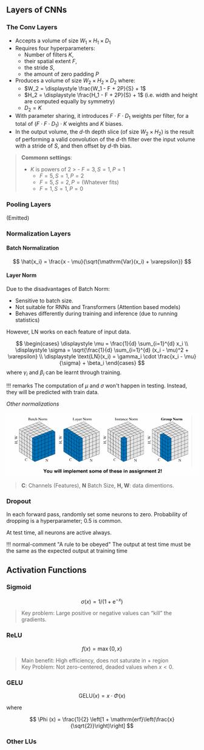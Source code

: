 ## Layers of CNNs

### The Conv Layers

- Accepts a volume of size $W_1 \times H_1 \times D_1$
- Requires four hyperparameters:
    - Number of filters $K$,
    - their spatial extent $F$,
    - the stride $S$,
    - the amount of zero padding $P$
- Produces a volume of size $W_2 \times H_2 \times D_2$ where:
    - $W_2 = \displaystyle \frac{W_1 - F + 2P}{S} + 1$
    - $H_2 = \displaystyle \frac{H_1 - F + 2P}{S} + 1$ (i.e. width and height are computed equally by symmetry)
    - $D_2 = K$
- With parameter sharing, it introduces $F \cdot F \cdot D_1$ weights per filter, for a total of
  $(F \cdot F \cdot D_1) \cdot K$ weights and $K$ biases.
- In the output volume, the $d$-th depth slice (of size $W_2 \times H_2$) is the result of performing a valid convolution of the $d$-th filter over the input volume with a stride of $S$, and then offset by $d$-th bias.

> **Commonn settings**:
> 
> - $K$ is powers of 2
    >   - $F = 3, S = 1, P = 1$
>   - $F = 5, S = 1, P = 2$
>   - $F = 5, S = 2, P = \text{(Whatever fits)}$
>   - $F = 1, S = 1, P = 0$

### Pooling Layers

(Emitted)

### Normalization Layers

#### Batch Normalization

$$
\hat{x_i} = \frac{x - \mu}{\sqrt{\mathrm{Var}(x_i) + \varepsilon}}
$$

#### Layer Norm

Due to the disadvantages of Batch Norm:
- Sensitive to batch size.
- Not suitable for RNNs and Transformers (Attention based models)
- Behaves differently during training and inference (due to running statistics)

However, LN works on each feature of input data.

$$
\begin{cases}
\displaystyle \mu = \frac{1}{d} \sum_{i=1}^{d} x_i \\
\displaystyle \sigma = \sqrt{\frac{1}{d} \sum_{i=1}^{d} (x_i - \mu)^2 + \varepsilon} \\
\displaystyle \text{LN}(x_i) = \gamma_i \cdot \frac{x_i - \mu}{\sigma} + \beta_i
\end{cases}
$$
where $\gamma_i$ and $\beta_i$ can be learnt through training.

!!! remarks
    The computation of $\mu$ and $\sigma$ won't happen in testing. Instead, they will be predicted with train data.

_Other normalizations_

![img.png](img.png)

> **C**: Channels (Features), **N** Batch Size, **H, W**: data dimentions.

### Dropout

In each forward pass, randomly set some neurons to zero. Probability of dropping is a hyperparameter; 0.5 is common. 

At test time, all neurons are active always.

!!! normal-comment "A rule to be obeyed"
    The output at test time must be the same as the expected output at training time

## Activation Functions

### Sigmoid

$$
\sigma(x) = 1 / (1 + \mathrm{e}^{-x})
$$

> Key problem: Large positive or negative values can “kill” the gradients.

### ReLU

$$
f(x) = \max \{0, x\}
$$

> Main benefit: High efficiency, does not saturate in $+$ region  
> Key Problem: Not zero-centered, deaded values when $x < 0$.

### GELU

$$
\mathrm{GELU}(x) = x \cdot \Phi(x)
$$

where 

$$
\Phi (x) = \frac{1}{2} \left[1 + \mathrm{erf}\left(\frac{x}{\sqrt{2}}\right)\right]
$$

### Other LUs

<div>                        <script type="text/javascript">window.PlotlyConfig = {MathJaxConfig: 'local'};</script>
        <script charset="utf-8" src="https://cdn.plot.ly/plotly-2.35.2.min.js"></script>                <div id="b706c30e-cad3-4edc-9603-0824410b2f7f" class="plotly-graph-div" style="height:400px; width:900px;"></div>            <script type="text/javascript">                                    window.PLOTLYENV=window.PLOTLYENV || {};                                    if (document.getElementById("b706c30e-cad3-4edc-9603-0824410b2f7f")) {                    Plotly.newPlot(                        "b706c30e-cad3-4edc-9603-0824410b2f7f",                        [{"name":"ELU","x":[-5.0,-4.979959919839679,-4.959919839679359,-4.939879759519038,-4.919839679358717,-4.8997995991983965,-4.8797595190380765,-4.859719438877756,-4.839679358717435,-4.819639278557114,-4.799599198396794,-4.779559118236473,-4.759519038076152,-4.739478957915832,-4.719438877755511,-4.69939879759519,-4.679358717434869,-4.659318637274549,-4.6392785571142285,-4.619238476953908,-4.599198396793588,-4.579158316633267,-4.559118236472946,-4.539078156312625,-4.519038076152305,-4.498997995991984,-4.478957915831663,-4.458917835671342,-4.438877755511022,-4.4188376753507015,-4.398797595190381,-4.37875751503006,-4.35871743486974,-4.338677354709419,-4.318637274549098,-4.298597194388778,-4.278557114228457,-4.258517034068136,-4.238476953907815,-4.218436873747495,-4.198396793587174,-4.1783567134268536,-4.158316633266534,-4.138276553106213,-4.118236472945892,-4.098196392785571,-4.078156312625251,-4.05811623246493,-4.038076152304609,-4.018036072144288,-3.9979959919839683,-3.9779559118236474,-3.9579158316633265,-3.937875751503006,-3.9178356713426856,-3.8977955911823647,-3.877755511022044,-3.8577154308617234,-3.837675350701403,-3.817635270541082,-3.7975951903807617,-3.777555110220441,-3.7575150300601203,-3.7374749498997994,-3.717434869739479,-3.6973947895791586,-3.6773547094188377,-3.657314629258517,-3.6372745490981964,-3.617234468937876,-3.597194388777555,-3.5771543086172346,-3.557114228456914,-3.5370741482965933,-3.5170340681362724,-3.496993987975952,-3.4769539078156315,-3.4569138276553106,-3.4368737474949898,-3.4168336673346693,-3.396793587174349,-3.376753507014028,-3.3567134268537075,-3.336673346693387,-3.3166332665330662,-3.2965931863727453,-3.276553106212425,-3.2565130260521045,-3.2364729458917836,-3.2164328657314627,-3.1963927855711423,-3.176352705410822,-3.156312625250501,-3.1362725450901805,-3.11623246492986,-3.096192384769539,-3.0761523046092183,-3.056112224448898,-3.0360721442885774,-3.0160320641282565,-2.995991983967936,-2.975951903807615,-2.9559118236472948,-2.935871743486974,-2.9158316633266534,-2.8957915831663326,-2.875751503006012,-2.8557114228456917,-2.835671342685371,-2.8156312625250504,-2.7955911823647295,-2.775551102204409,-2.755511022044088,-2.7354709418837677,-2.715430861723447,-2.6953907815631264,-2.6753507014028055,-2.655310621242485,-2.6352705410821646,-2.6152304609218437,-2.5951903807615233,-2.5751503006012024,-2.555110220440882,-2.535070140280561,-2.5150300601202407,-2.49498997995992,-2.4749498997995993,-2.4549098196392785,-2.434869739478958,-2.4148296593186376,-2.3947895791583167,-2.3747494989979963,-2.3547094188376754,-2.334669338677355,-2.314629258517034,-2.2945891783567136,-2.2745490981963927,-2.2545090180360723,-2.2344689378757514,-2.214428857715431,-2.1943887775551105,-2.1743486973947896,-2.154308617234469,-2.1342685370741483,-2.114228456913828,-2.094188376753507,-2.0741482965931866,-2.0541082164328657,-2.0340681362725452,-2.0140280561122244,-1.993987975951904,-1.9739478957915835,-1.9539078156312626,-1.9338677354709422,-1.9138276553106213,-1.8937875751503008,-1.87374749498998,-1.8537074148296595,-1.8336673346693386,-1.8136272545090182,-1.7935871743486977,-1.7735470941883769,-1.7535070140280564,-1.7334669338677355,-1.713426853707415,-1.6933867735470942,-1.6733466933867738,-1.653306613226453,-1.6332665330661325,-1.6132264529058116,-1.5931863727454911,-1.5731462925851707,-1.5531062124248498,-1.5330661322645294,-1.5130260521042085,-1.492985971943888,-1.4729458917835672,-1.4529058116232467,-1.4328657314629258,-1.4128256513026054,-1.3927855711422845,-1.372745490981964,-1.3527054108216436,-1.3326653306613228,-1.3126252505010023,-1.2925851703406814,-1.272545090180361,-1.25250501002004,-1.2324649298597197,-1.2124248496993988,-1.1923847695390783,-1.1723446893787575,-1.152304609218437,-1.1322645290581166,-1.1122244488977957,-1.0921843687374753,-1.0721442885771544,-1.052104208416834,-1.032064128256513,-1.0120240480961926,-0.9919839679358722,-0.9719438877755513,-0.9519038076152304,-0.9318637274549104,-0.9118236472945895,-0.8917835671342687,-0.8717434869739478,-0.8517034068136278,-0.8316633266533069,-0.811623246492986,-0.7915831663326651,-0.7715430861723451,-0.7515030060120242,-0.7314629258517034,-0.7114228456913834,-0.6913827655310625,-0.6713426853707416,-0.6513026052104207,-0.6312625250501007,-0.6112224448897798,-0.591182364729459,-0.5711422845691381,-0.5511022044088181,-0.5310621242484972,-0.5110220440881763,-0.4909819639278563,-0.47094188376753543,-0.45090180360721455,-0.43086172344689366,-0.41082164328657367,-0.3907815631262528,-0.3707414829659319,-0.350701402805611,-0.330661322645291,-0.31062124248497014,-0.29058116232464926,-0.27054108216432926,-0.2505010020040084,-0.2304609218436875,-0.2104208416833666,-0.19038076152304662,-0.17034068136272573,-0.15030060120240485,-0.13026052104208397,-0.11022044088176397,-0.09018036072144309,-0.0701402805611222,-0.05010020040080221,-0.030060120240481325,-0.010020040080160442,0.010020040080160442,0.030060120240480437,0.05010020040080132,0.0701402805611222,0.09018036072144309,0.11022044088176308,0.13026052104208397,0.15030060120240485,0.17034068136272484,0.19038076152304573,0.2104208416833666,0.2304609218436875,0.2505010020040075,0.2705410821643284,0.29058116232464926,0.31062124248497014,0.33066132264529013,0.350701402805611,0.3707414829659319,0.3907815631262519,0.4108216432865728,0.43086172344689366,0.45090180360721455,0.47094188376753454,0.4909819639278554,0.5110220440881763,0.5310621242484972,0.5511022044088172,0.5711422845691381,0.591182364729459,0.611222444889779,0.6312625250500998,0.6513026052104207,0.6713426853707416,0.6913827655310616,0.7114228456913825,0.7314629258517034,0.7515030060120242,0.7715430861723442,0.7915831663326651,0.811623246492986,0.831663326653306,0.8517034068136269,0.8717434869739478,0.8917835671342687,0.9118236472945886,0.9318637274549095,0.9519038076152304,0.9719438877755513,0.9919839679358713,1.0120240480961922,1.032064128256513,1.052104208416833,1.072144288577154,1.0921843687374748,1.1122244488977957,1.1322645290581157,1.1523046092184366,1.1723446893787575,1.1923847695390783,1.2124248496993983,1.2324649298597192,1.25250501002004,1.27254509018036,1.292585170340681,1.3126252505010019,1.3326653306613228,1.3527054108216428,1.3727454909819636,1.3927855711422845,1.4128256513026045,1.4328657314629254,1.4529058116232463,1.4729458917835672,1.4929859719438872,1.513026052104208,1.533066132264529,1.5531062124248498,1.5731462925851698,1.5931863727454907,1.6132264529058116,1.6332665330661316,1.6533066132264524,1.6733466933867733,1.6933867735470942,1.7134268537074142,1.733466933867735,1.753507014028056,1.7735470941883769,1.7935871743486969,1.8136272545090177,1.8336673346693386,1.8537074148296586,1.8737474949899795,1.8937875751503004,1.9138276553106213,1.9338677354709413,1.9539078156312621,1.973947895791583,1.993987975951904,2.014028056112224,2.034068136272545,2.0541082164328657,2.0741482965931857,2.0941883767535066,2.1142284569138274,2.1342685370741483,2.1543086172344683,2.174348697394789,2.19438877755511,2.214428857715431,2.234468937875751,2.254509018036072,2.2745490981963927,2.2945891783567127,2.3146292585170336,2.3346693386773545,2.3547094188376754,2.3747494989979954,2.3947895791583163,2.414829659318637,2.434869739478958,2.454909819639278,2.474949899799599,2.49498997995992,2.5150300601202398,2.5350701402805607,2.5551102204408815,2.5751503006012024,2.5951903807615224,2.6152304609218433,2.635270541082164,2.655310621242485,2.675350701402805,2.695390781563126,2.715430861723447,2.735470941883767,2.7555110220440877,2.7755511022044086,2.7955911823647295,2.8156312625250495,2.8356713426853704,2.8557114228456912,2.875751503006012,2.895791583166332,2.915831663326653,2.935871743486974,2.955911823647294,2.9759519038076148,2.9959919839679356,3.0160320641282556,3.0360721442885765,3.0561122244488974,3.0761523046092183,3.096192384769539,3.11623246492986,3.136272545090179,3.1563126252505,3.176352705410821,3.196392785571142,3.2164328657314627,3.2364729458917836,3.2565130260521045,3.2765531062124253,3.2965931863727445,3.3166332665330653,3.336673346693386,3.356713426853707,3.376753507014028,3.396793587174349,3.4168336673346698,3.436873747494989,3.4569138276553097,3.4769539078156306,3.4969939879759515,3.5170340681362724,3.5370741482965933,3.557114228456914,3.5771543086172333,3.597194388777554,3.617234468937875,3.637274549098196,3.657314629258517,3.6773547094188377,3.6973947895791586,3.7174348697394795,3.7374749498997986,3.7575150300601194,3.7775551102204403,3.797595190380761,3.817635270541082,3.837675350701403,3.857715430861724,3.877755511022043,3.897795591182364,3.9178356713426847,3.9378757515030056,3.9579158316633265,3.9779559118236474,3.9979959919839683,4.018036072144287,4.038076152304608,4.058116232464929,4.07815631262525,4.098196392785571,4.118236472945892,4.138276553106213,4.158316633266534,4.178356713426853,4.1983967935871735,4.218436873747494,4.238476953907815,4.258517034068136,4.278557114228457,4.298597194388778,4.318637274549097,4.338677354709418,4.358717434869739,4.37875751503006,4.398797595190381,4.4188376753507015,4.438877755511022,4.4589178356713415,4.478957915831662,4.498997995991983,4.519038076152304,4.539078156312625,4.559118236472946,4.579158316633267,4.599198396793588,4.619238476953907,4.639278557114228,4.6593186372745485,4.679358717434869,4.69939879759519,4.719438877755511,4.739478957915832,4.759519038076151,4.779559118236472,4.799599198396793,4.819639278557114,4.839679358717435,4.859719438877756,4.8797595190380765,4.899799599198396,4.9198396793587165,4.939879759519037,4.959919839679358,4.979959919839679,5.0],"y":[-0.9932620530009145,-0.993125661923453,-0.9929865099863389,-0.9928445413036142,-0.9926996988580645,-0.9925519244783199,-0.992401158815492,-0.9922473413193384,-0.9920904102139453,-0.991930302472916,-0.9917669537940592,-0.9916002985735638,-0.9914302698796512,-0.9912567994256943,-0.9910798175427924,-0.9908992531517906,-0.9907150337347337,-0.9905270853057411,-0.9903353323812929,-0.9901396979499146,-0.9899401034412476,-0.9897364686944937,-0.9895287119262217,-0.9893167496975211,-0.9891004968804918,-0.9888798666240551,-0.9886547703190728,-0.9884251175627599,-0.9881908161223775,-0.9879517718981904,-0.9877078888856747,-0.9874590691369608,-0.987205212721496,-0.9869462176859097,-0.9866819800130683,-0.9864123935802991,-0.9861373501167696,-0.9858567391600045,-0.9855704480115214,-0.9852783616915692,-0.9849803628929503,-0.9846763319339075,-0.984366146710058,-0.984049682645354,-0.9837268126420505,-0.9833974070296606,-0.9830613335128777,-0.9827184571184427,-0.982368640140937,-0.9820117420874772,-0.9816476196212901,-0.9812761265041469,-0.9808971135376306,-0.9805104285032157,-0.9801159161011337,-0.9797134178880029,-0.9793027722131938,-0.9788838141539078,-0.9784563754489406,-0.9780202844311062,-0.9775753659582915,-0.9771214413431166,-0.9766583282811702,-0.9761858407777931,-0.9757037890733796,-0.9752119795671659,-0.974710214739477,-0.9741982930723992,-0.9736760089688468,-0.9731431526699899,-0.9725995101710124,-0.9720448631351636,-0.9714789888060694,-0.9709016599182702,-0.9703126446059461,-0.9697117063097963,-0.9690986036820316,-0.9684730904894456,-0.9678349155145222,-0.9671838224545425,-0.966519549818649,-0.9658418308228255,-0.9651503932827528,-0.9644449595044935,-0.9637252461729655,-0.9629909642381577,-0.9622418187990418,-0.9614775089851347,-0.960697727835664,-0.9599021621762862,-0.9590904924933106,-0.9582623928053767,-0.9574175305325341,-0.9565555663626721,-0.9556761541152464,-0.954778940602246,-0.9538635654863465,-0.9529296611361929,-0.951976852478751,-0.9510047568486717,-0.9500129838346058,-0.9490011351224075,-0.9479688043351641,-0.9469155768699878,-0.9458410297315035,-0.9447447313619661,-0.9436262414679389,-0.9424851108434642,-0.9413208811896535,-0.9401330849306264,-0.9389212450257239,-0.9376848747779198,-0.9364234776383544,-0.9351365470069115,-0.9338235660287585,-0.9324840073867678,-0.9311173330897374,-0.9297229942563229,-0.9283004308945969,-0.9268490716771467,-0.9253683337116182,-0.9238576223066155,-0.9223163307328627,-0.9207438399795297,-0.9191395185056264,-0.9175027219863642,-0.9158327930543838,-0.914129061035744,-0.9123908416805668,-0.9106174368882307,-0.9088081344269999,-0.9069622076479801,-0.9050789151932819,-0.9031575006982788,-0.9011971924878369,-0.8991972032663964,-0.8971567298017791,-0.8950749526025957,-0.8929510355891231,-0.8907841257575198,-0.8885733528372436,-0.8863178289415351,-0.8840166482108267,-0.8816688864489322,-0.8792736007518729,-0.8768298291291905,-0.8743365901175939,-0.8717928823867854,-0.8691976843373088,-0.8665499536902558,-0.863848627068668,-0.8610926195704655,-0.8582808243327299,-0.8554121120871687,-0.8524853307065798,-0.8494993047421368,-0.8464528349513064,-0.8433446978162122,-0.8401736450522459,-0.8369384031067346,-0.8336376726474585,-0.8302701280408148,-0.82683441681942,-0.8233291591389338,-0.8197529472238883,-0.8161043448022995,-0.8123818865288355,-0.8085840773963051,-0.8047093921352376,-0.8007562746013052,-0.7967231371503478,-0.7926083600007463,-0.7884102905828878,-0.7841272428754646,-0.7797574967283365,-0.7752992971716877,-0.7707508537111979,-0.7661103396089485,-0.7613758911497699,-0.7565456068927406,-0.7516175469075331,-0.7465897319953028,-0.7414601428938055,-0.7362267194664247,-0.7308873598747836,-0.7254399197346078,-0.7198822112545019,-0.7142120023572924,-0.708427015783585,-0.7025249281771748,-0.6965033691519453,-0.6903599203398771,-0.6840921144197876,-0.6776974341264093,-0.6711733112394109,-0.664517125551953,-0.6577262038183639,-0.6507978186805174,-0.6437291875724742,-0.6365174716029542,-0.6291597744151843,-0.6216531410236696,-0.6139945566274179,-0.6061809453991394,-0.5982091692499378,-0.590076026568999,-0.5817782509377638,-0.5733125098180749,-0.5646754032137682,-0.5558634623051739,-0.5468731480559741,-0.5377008497918614,-0.5283428837504254,-0.5187954916016877,-0.5090548389386885,-0.4991170137375158,-0.4889780247861687,-0.47863380008161194,-0.46808018519438555,-0.45731294160010927,-0.4463277449772156,-0.43512018347022197,-0.42368575591784996,-0.4120198700452746,-0.4001178406197863,-0.3879748875691138,-0.3755861340616592,-0.36294660454787553,-0.35005122276199396,-0.3368948096833032,-0.3234720814561587,-0.3097776472678925,-0.2958060071837626,-0.28155154993807974,-0.2670085506806186,-0.2521711686774165,-0.23703344496502687,-0.22158929995728827,-0.20583253100365595,-0.18975680989810095,-0.1733556803375893,-0.15662255532910907,-0.13955071454421886,-0.12213330162003766,-0.10436332140560645,-0.0862336371525042,-0.06773696764860482,-0.04886588429380634,-0.029612808116567746,-0.0099700067300601,0.010020040080160442,0.030060120240480437,0.05010020040080132,0.0701402805611222,0.09018036072144309,0.11022044088176308,0.13026052104208397,0.15030060120240485,0.17034068136272484,0.19038076152304573,0.2104208416833666,0.2304609218436875,0.2505010020040075,0.2705410821643284,0.29058116232464926,0.31062124248497014,0.33066132264529013,0.350701402805611,0.3707414829659319,0.3907815631262519,0.4108216432865728,0.43086172344689366,0.45090180360721455,0.47094188376753454,0.4909819639278554,0.5110220440881763,0.5310621242484972,0.5511022044088172,0.5711422845691381,0.591182364729459,0.611222444889779,0.6312625250500998,0.6513026052104207,0.6713426853707416,0.6913827655310616,0.7114228456913825,0.7314629258517034,0.7515030060120242,0.7715430861723442,0.7915831663326651,0.811623246492986,0.831663326653306,0.8517034068136269,0.8717434869739478,0.8917835671342687,0.9118236472945886,0.9318637274549095,0.9519038076152304,0.9719438877755513,0.9919839679358713,1.0120240480961922,1.032064128256513,1.052104208416833,1.072144288577154,1.0921843687374748,1.1122244488977957,1.1322645290581157,1.1523046092184366,1.1723446893787575,1.1923847695390783,1.2124248496993983,1.2324649298597192,1.25250501002004,1.27254509018036,1.292585170340681,1.3126252505010019,1.3326653306613228,1.3527054108216428,1.3727454909819636,1.3927855711422845,1.4128256513026045,1.4328657314629254,1.4529058116232463,1.4729458917835672,1.4929859719438872,1.513026052104208,1.533066132264529,1.5531062124248498,1.5731462925851698,1.5931863727454907,1.6132264529058116,1.6332665330661316,1.6533066132264524,1.6733466933867733,1.6933867735470942,1.7134268537074142,1.733466933867735,1.753507014028056,1.7735470941883769,1.7935871743486969,1.8136272545090177,1.8336673346693386,1.8537074148296586,1.8737474949899795,1.8937875751503004,1.9138276553106213,1.9338677354709413,1.9539078156312621,1.973947895791583,1.993987975951904,2.014028056112224,2.034068136272545,2.0541082164328657,2.0741482965931857,2.0941883767535066,2.1142284569138274,2.1342685370741483,2.1543086172344683,2.174348697394789,2.19438877755511,2.214428857715431,2.234468937875751,2.254509018036072,2.2745490981963927,2.2945891783567127,2.3146292585170336,2.3346693386773545,2.3547094188376754,2.3747494989979954,2.3947895791583163,2.414829659318637,2.434869739478958,2.454909819639278,2.474949899799599,2.49498997995992,2.5150300601202398,2.5350701402805607,2.5551102204408815,2.5751503006012024,2.5951903807615224,2.6152304609218433,2.635270541082164,2.655310621242485,2.675350701402805,2.695390781563126,2.715430861723447,2.735470941883767,2.7555110220440877,2.7755511022044086,2.7955911823647295,2.8156312625250495,2.8356713426853704,2.8557114228456912,2.875751503006012,2.895791583166332,2.915831663326653,2.935871743486974,2.955911823647294,2.9759519038076148,2.9959919839679356,3.0160320641282556,3.0360721442885765,3.0561122244488974,3.0761523046092183,3.096192384769539,3.11623246492986,3.136272545090179,3.1563126252505,3.176352705410821,3.196392785571142,3.2164328657314627,3.2364729458917836,3.2565130260521045,3.2765531062124253,3.2965931863727445,3.3166332665330653,3.336673346693386,3.356713426853707,3.376753507014028,3.396793587174349,3.4168336673346698,3.436873747494989,3.4569138276553097,3.4769539078156306,3.4969939879759515,3.5170340681362724,3.5370741482965933,3.557114228456914,3.5771543086172333,3.597194388777554,3.617234468937875,3.637274549098196,3.657314629258517,3.6773547094188377,3.6973947895791586,3.7174348697394795,3.7374749498997986,3.7575150300601194,3.7775551102204403,3.797595190380761,3.817635270541082,3.837675350701403,3.857715430861724,3.877755511022043,3.897795591182364,3.9178356713426847,3.9378757515030056,3.9579158316633265,3.9779559118236474,3.9979959919839683,4.018036072144287,4.038076152304608,4.058116232464929,4.07815631262525,4.098196392785571,4.118236472945892,4.138276553106213,4.158316633266534,4.178356713426853,4.1983967935871735,4.218436873747494,4.238476953907815,4.258517034068136,4.278557114228457,4.298597194388778,4.318637274549097,4.338677354709418,4.358717434869739,4.37875751503006,4.398797595190381,4.4188376753507015,4.438877755511022,4.4589178356713415,4.478957915831662,4.498997995991983,4.519038076152304,4.539078156312625,4.559118236472946,4.579158316633267,4.599198396793588,4.619238476953907,4.639278557114228,4.6593186372745485,4.679358717434869,4.69939879759519,4.719438877755511,4.739478957915832,4.759519038076151,4.779559118236472,4.799599198396793,4.819639278557114,4.839679358717435,4.859719438877756,4.8797595190380765,4.899799599198396,4.9198396793587165,4.939879759519037,4.959919839679358,4.979959919839679,5.0],"type":"scatter","xaxis":"x","yaxis":"y"},{"name":"GELU","x":[-5.0,-4.979959919839679,-4.959919839679359,-4.939879759519038,-4.919839679358717,-4.8997995991983965,-4.8797595190380765,-4.859719438877756,-4.839679358717435,-4.819639278557114,-4.799599198396794,-4.779559118236473,-4.759519038076152,-4.739478957915832,-4.719438877755511,-4.69939879759519,-4.679358717434869,-4.659318637274549,-4.6392785571142285,-4.619238476953908,-4.599198396793588,-4.579158316633267,-4.559118236472946,-4.539078156312625,-4.519038076152305,-4.498997995991984,-4.478957915831663,-4.458917835671342,-4.438877755511022,-4.4188376753507015,-4.398797595190381,-4.37875751503006,-4.35871743486974,-4.338677354709419,-4.318637274549098,-4.298597194388778,-4.278557114228457,-4.258517034068136,-4.238476953907815,-4.218436873747495,-4.198396793587174,-4.1783567134268536,-4.158316633266534,-4.138276553106213,-4.118236472945892,-4.098196392785571,-4.078156312625251,-4.05811623246493,-4.038076152304609,-4.018036072144288,-3.9979959919839683,-3.9779559118236474,-3.9579158316633265,-3.937875751503006,-3.9178356713426856,-3.8977955911823647,-3.877755511022044,-3.8577154308617234,-3.837675350701403,-3.817635270541082,-3.7975951903807617,-3.777555110220441,-3.7575150300601203,-3.7374749498997994,-3.717434869739479,-3.6973947895791586,-3.6773547094188377,-3.657314629258517,-3.6372745490981964,-3.617234468937876,-3.597194388777555,-3.5771543086172346,-3.557114228456914,-3.5370741482965933,-3.5170340681362724,-3.496993987975952,-3.4769539078156315,-3.4569138276553106,-3.4368737474949898,-3.4168336673346693,-3.396793587174349,-3.376753507014028,-3.3567134268537075,-3.336673346693387,-3.3166332665330662,-3.2965931863727453,-3.276553106212425,-3.2565130260521045,-3.2364729458917836,-3.2164328657314627,-3.1963927855711423,-3.176352705410822,-3.156312625250501,-3.1362725450901805,-3.11623246492986,-3.096192384769539,-3.0761523046092183,-3.056112224448898,-3.0360721442885774,-3.0160320641282565,-2.995991983967936,-2.975951903807615,-2.9559118236472948,-2.935871743486974,-2.9158316633266534,-2.8957915831663326,-2.875751503006012,-2.8557114228456917,-2.835671342685371,-2.8156312625250504,-2.7955911823647295,-2.775551102204409,-2.755511022044088,-2.7354709418837677,-2.715430861723447,-2.6953907815631264,-2.6753507014028055,-2.655310621242485,-2.6352705410821646,-2.6152304609218437,-2.5951903807615233,-2.5751503006012024,-2.555110220440882,-2.535070140280561,-2.5150300601202407,-2.49498997995992,-2.4749498997995993,-2.4549098196392785,-2.434869739478958,-2.4148296593186376,-2.3947895791583167,-2.3747494989979963,-2.3547094188376754,-2.334669338677355,-2.314629258517034,-2.2945891783567136,-2.2745490981963927,-2.2545090180360723,-2.2344689378757514,-2.214428857715431,-2.1943887775551105,-2.1743486973947896,-2.154308617234469,-2.1342685370741483,-2.114228456913828,-2.094188376753507,-2.0741482965931866,-2.0541082164328657,-2.0340681362725452,-2.0140280561122244,-1.993987975951904,-1.9739478957915835,-1.9539078156312626,-1.9338677354709422,-1.9138276553106213,-1.8937875751503008,-1.87374749498998,-1.8537074148296595,-1.8336673346693386,-1.8136272545090182,-1.7935871743486977,-1.7735470941883769,-1.7535070140280564,-1.7334669338677355,-1.713426853707415,-1.6933867735470942,-1.6733466933867738,-1.653306613226453,-1.6332665330661325,-1.6132264529058116,-1.5931863727454911,-1.5731462925851707,-1.5531062124248498,-1.5330661322645294,-1.5130260521042085,-1.492985971943888,-1.4729458917835672,-1.4529058116232467,-1.4328657314629258,-1.4128256513026054,-1.3927855711422845,-1.372745490981964,-1.3527054108216436,-1.3326653306613228,-1.3126252505010023,-1.2925851703406814,-1.272545090180361,-1.25250501002004,-1.2324649298597197,-1.2124248496993988,-1.1923847695390783,-1.1723446893787575,-1.152304609218437,-1.1322645290581166,-1.1122244488977957,-1.0921843687374753,-1.0721442885771544,-1.052104208416834,-1.032064128256513,-1.0120240480961926,-0.9919839679358722,-0.9719438877755513,-0.9519038076152304,-0.9318637274549104,-0.9118236472945895,-0.8917835671342687,-0.8717434869739478,-0.8517034068136278,-0.8316633266533069,-0.811623246492986,-0.7915831663326651,-0.7715430861723451,-0.7515030060120242,-0.7314629258517034,-0.7114228456913834,-0.6913827655310625,-0.6713426853707416,-0.6513026052104207,-0.6312625250501007,-0.6112224448897798,-0.591182364729459,-0.5711422845691381,-0.5511022044088181,-0.5310621242484972,-0.5110220440881763,-0.4909819639278563,-0.47094188376753543,-0.45090180360721455,-0.43086172344689366,-0.41082164328657367,-0.3907815631262528,-0.3707414829659319,-0.350701402805611,-0.330661322645291,-0.31062124248497014,-0.29058116232464926,-0.27054108216432926,-0.2505010020040084,-0.2304609218436875,-0.2104208416833666,-0.19038076152304662,-0.17034068136272573,-0.15030060120240485,-0.13026052104208397,-0.11022044088176397,-0.09018036072144309,-0.0701402805611222,-0.05010020040080221,-0.030060120240481325,-0.010020040080160442,0.010020040080160442,0.030060120240480437,0.05010020040080132,0.0701402805611222,0.09018036072144309,0.11022044088176308,0.13026052104208397,0.15030060120240485,0.17034068136272484,0.19038076152304573,0.2104208416833666,0.2304609218436875,0.2505010020040075,0.2705410821643284,0.29058116232464926,0.31062124248497014,0.33066132264529013,0.350701402805611,0.3707414829659319,0.3907815631262519,0.4108216432865728,0.43086172344689366,0.45090180360721455,0.47094188376753454,0.4909819639278554,0.5110220440881763,0.5310621242484972,0.5511022044088172,0.5711422845691381,0.591182364729459,0.611222444889779,0.6312625250500998,0.6513026052104207,0.6713426853707416,0.6913827655310616,0.7114228456913825,0.7314629258517034,0.7515030060120242,0.7715430861723442,0.7915831663326651,0.811623246492986,0.831663326653306,0.8517034068136269,0.8717434869739478,0.8917835671342687,0.9118236472945886,0.9318637274549095,0.9519038076152304,0.9719438877755513,0.9919839679358713,1.0120240480961922,1.032064128256513,1.052104208416833,1.072144288577154,1.0921843687374748,1.1122244488977957,1.1322645290581157,1.1523046092184366,1.1723446893787575,1.1923847695390783,1.2124248496993983,1.2324649298597192,1.25250501002004,1.27254509018036,1.292585170340681,1.3126252505010019,1.3326653306613228,1.3527054108216428,1.3727454909819636,1.3927855711422845,1.4128256513026045,1.4328657314629254,1.4529058116232463,1.4729458917835672,1.4929859719438872,1.513026052104208,1.533066132264529,1.5531062124248498,1.5731462925851698,1.5931863727454907,1.6132264529058116,1.6332665330661316,1.6533066132264524,1.6733466933867733,1.6933867735470942,1.7134268537074142,1.733466933867735,1.753507014028056,1.7735470941883769,1.7935871743486969,1.8136272545090177,1.8336673346693386,1.8537074148296586,1.8737474949899795,1.8937875751503004,1.9138276553106213,1.9338677354709413,1.9539078156312621,1.973947895791583,1.993987975951904,2.014028056112224,2.034068136272545,2.0541082164328657,2.0741482965931857,2.0941883767535066,2.1142284569138274,2.1342685370741483,2.1543086172344683,2.174348697394789,2.19438877755511,2.214428857715431,2.234468937875751,2.254509018036072,2.2745490981963927,2.2945891783567127,2.3146292585170336,2.3346693386773545,2.3547094188376754,2.3747494989979954,2.3947895791583163,2.414829659318637,2.434869739478958,2.454909819639278,2.474949899799599,2.49498997995992,2.5150300601202398,2.5350701402805607,2.5551102204408815,2.5751503006012024,2.5951903807615224,2.6152304609218433,2.635270541082164,2.655310621242485,2.675350701402805,2.695390781563126,2.715430861723447,2.735470941883767,2.7555110220440877,2.7755511022044086,2.7955911823647295,2.8156312625250495,2.8356713426853704,2.8557114228456912,2.875751503006012,2.895791583166332,2.915831663326653,2.935871743486974,2.955911823647294,2.9759519038076148,2.9959919839679356,3.0160320641282556,3.0360721442885765,3.0561122244488974,3.0761523046092183,3.096192384769539,3.11623246492986,3.136272545090179,3.1563126252505,3.176352705410821,3.196392785571142,3.2164328657314627,3.2364729458917836,3.2565130260521045,3.2765531062124253,3.2965931863727445,3.3166332665330653,3.336673346693386,3.356713426853707,3.376753507014028,3.396793587174349,3.4168336673346698,3.436873747494989,3.4569138276553097,3.4769539078156306,3.4969939879759515,3.5170340681362724,3.5370741482965933,3.557114228456914,3.5771543086172333,3.597194388777554,3.617234468937875,3.637274549098196,3.657314629258517,3.6773547094188377,3.6973947895791586,3.7174348697394795,3.7374749498997986,3.7575150300601194,3.7775551102204403,3.797595190380761,3.817635270541082,3.837675350701403,3.857715430861724,3.877755511022043,3.897795591182364,3.9178356713426847,3.9378757515030056,3.9579158316633265,3.9779559118236474,3.9979959919839683,4.018036072144287,4.038076152304608,4.058116232464929,4.07815631262525,4.098196392785571,4.118236472945892,4.138276553106213,4.158316633266534,4.178356713426853,4.1983967935871735,4.218436873747494,4.238476953907815,4.258517034068136,4.278557114228457,4.298597194388778,4.318637274549097,4.338677354709418,4.358717434869739,4.37875751503006,4.398797595190381,4.4188376753507015,4.438877755511022,4.4589178356713415,4.478957915831662,4.498997995991983,4.519038076152304,4.539078156312625,4.559118236472946,4.579158316633267,4.599198396793588,4.619238476953907,4.639278557114228,4.6593186372745485,4.679358717434869,4.69939879759519,4.719438877755511,4.739478957915832,4.759519038076151,4.779559118236472,4.799599198396793,4.819639278557114,4.839679358717435,4.859719438877756,4.8797595190380765,4.899799599198396,4.9198396793587165,4.939879759519037,4.959919839679358,4.979959919839679,5.0],"y":[-2.2917961972623857e-07,-2.622469906285001e-07,-2.998238211812548e-07,-3.424871641877281e-07,-3.908826959003085e-07,-4.457322009934433e-07,-5.078417849300739e-07,-5.781108843225641e-07,-6.575421383600226e-07,-7.47252191184887e-07,-8.484835034071713e-07,-9.62617251380857e-07,-1.0911873994837534e-06,-1.235896038963255e-06,-1.3986300837477408e-06,-1.5814794310092528e-06,-1.7867566894979144e-06,-2.0170185883574225e-06,-2.275089189516751e-06,-2.564085023420881e-06,-2.887442281761719e-06,-3.248946205315175e-06,-3.652762807952244e-06,-4.103473086470589e-06,-4.606109876058671e-06,-5.1661975071228835e-06,-5.789794436537351e-06,-6.483539025782494e-06,-7.254698645319578e-06,-8.111222289962681e-06,-9.061796898629948e-06,-1.0115907571593948e-05,-1.1283901887236668e-05,-1.2577058522729782e-05,-1.4007660386213563e-05,-1.558907247616635e-05,-1.7335824676761056e-05,-1.9263699712683964e-05,-2.1389826476229273e-05,-2.3732778949810333e-05,-2.6312680938645095e-05,-2.9151316835977433e-05,-3.2272248632988694e-05,-3.570093938682152e-05,-3.9464883354699196e-05,-4.359374300003911e-05,-4.8119493062360144e-05,-5.307657188222165e-05,-5.850204015983428e-05,-6.443574731416308e-05,-7.092050560089753e-05,-7.800227212847983e-05,-8.573033890019744e-05,-9.415753099077904e-05,-0.00010334041294772553,-0.00011333950348785839,-0.00012421949853316398,-0.00013604950261098548,-0.00014890326861346308,-0.00016285944588142768,-0.0001780018365543801,-0.00019441966008839747,-0.00021220782581346905,-0.00023146721336566347,-0.0002523049607910776,-0.00027483476007621644,-0.00029917715982333363,-0.0003254598747391309,-0.00035381810156164147,-0.00038439484100860155,-0.00041734122527029954,-0.00045281685053139855,-0.0004909901139449859,-0.0005320385544339971,-0.0005761491966388594,-0.0006235188972712938,-0.0006743546930843532,-0.0007288741496006824,-0.0007873057096922727,-0.0008498890410372975,-0.000916875381425696,-0.0009885278808177383,-0.0010651219390098265,-0.0011469455376880223,-0.001234299565600782,-0.0013274981355160553,-0.0014268688915694827,-0.0015327533055533682,-0.0016455069606372882,-0.0017654998209527706,-0.0018931164854244771,-0.002028756424170328,-0.0021728341957458256,-0.0023257796434583105,-0.0024880380689249514,-0.0026600703810104095,-0.002842353218230243,-0.0030353790426745765,-0.0032396562034658527,-0.0034557089677321566,-0.003684077517051091,-0.00392531790729462,-0.0041800019897785595,-0.00444871729161362,-0.004732066853133963,-0.005030669020277748,-0.005345157189790601,-0.005676179505122969,-0.00602439850090904,-0.006390490693918601,-0.006775146118402925,-0.0071790678037747125,-0.007602971192602673,-0.008047583496930251,-0.008513642990985539,-0.00900189823839181,-0.009513107252056733,-0.010048036584979344,-0.010607460350291488,-0.01119215916893576,-0.011802919043465547,-0.0124405301565597,-0.013105785592944293,-0.01379947998353373,-0.0145224080707261,-0.015275363193918801,-0.01605913569445366,-0.016874511239351703,-0.01772226906335441,-0.018603180128959482,-0.019518005204316218,-0.02046749285903186,-0.021452377378138304,-0.02247337659467102,-0.023531189641532155,-0.024626494623527433,-0.02575994621070551,-0.026932173154365732,-0.02814377572735596,-0.029395323090536527,-0.030687350587559257,-0.032020356970382836,-0.033394801558231345,-0.03481110133299382,-0.03626962797435899,-0.03777070483828684,-0.03931460388272411,-0.040901542544790906,-0.04253168057398086,-0.04420511682624475,-0.04592188602414918,-0.047681955488633715,-0.04948522184821628,-0.051331507731827236,-0.05322055845177887,-0.05515203868370116,-0.057125529150599534,-0.0591405233185026,-0.06119642411147892,-0.06329254065410402,-0.06542808504975227,-0.06760216920336343,-0.06981380169761076,-0.07206188473164243,-0.0743452111318115,-0.07666246144402662,-0.07901220111755282,-0.08139287779027614,-0.08380281868559186,-0.08624022813121164,-0.08870318521028224,-0.09118964155528535,-0.09369741929522546,-0.09622420916662616,-0.09876756879882974,-0.10132492118403359,-0.10389355334240201,-0.10647061519245443,-0.10905311863675728,-0.11163793687272862,-0.11422180393810938,-0.1168013145003505,-0.11937292389882602,-0.1219329484483883,-0.12447756601235711,-0.12700281685255096,-0.12950460476345477,-0.1319786984970528,-0.13442073348424774,-0.13682621385814317,-0.13919051478377206,-0.14150888509813073,-0.14377645026360691,-0.14598821563709183,-0.14813907005622634,-0.15022378974336703,-0.15223704252695897,-0.15417339237907896,-0.1560273042669705,-0.15779314931542138,-0.15946521027585867,-0.16103768729703657,-0.1625047039911926,-0.16386031378853924,-0.16509850657194944,-0.16621321558268723,-0.16719832458704165,-0.16804767529273218,-0.16875507500298745,-0.16931430449525017,-0.16971912611053713,-0.16996329203859065,-0.17004055278309568,-0.1699446657904163,-0.16966940422452229,-0.16920856587004193,-0.1685559821446923,-0.16770552720170223,-0.1666511271022677,-0.16538676903756125,-0.16390651057935898,-0.1622044889379585,-0.16027493020573447,-0.15811215856442223,-0.15571060543403611,-0.15306481854120887,-0.15016947088470342,-0.1470193695758762,-0.14360946453197745,-0.13993485700035507,-0.13599080789188056,-0.1317727459022452,-0.12727627540017078,-0.12249718406205322,-0.11743145023309513,-0.11207524999559741,-0.10642496392574845,-0.10047718352099368,-0.09422871728087037,-0.08767659642504534,-0.08081808023321678,-0.07365066099250284,-0.06617206853896564,-0.05838027438097146,-0.050273495393205025,-0.041850197071291194,-0.03310909633816547,-0.024049163894531593,-0.01466962610698935,-0.004969966428674206,0.005050073651486236,0.015390494133491509,0.026051036506270137,0.03703118422295673,0.04833016365015189,0.05994694548855843,0.0718802466611125,0.08412853266343921,0.09669002037022234,0.10956268128982927,0.12274424525832127,0.13623220456281712,0.15002381848301408,0.16411611823858016,0.17850591232905183,0.19318979225187502,0.20816413858323712,0.22342512740544024,0.2389687370636867,0.2547907552343715,0.2708867862862179,0.28725225891491624,0.30388243403133836,0.32077241288283126,0.33791714538664663,0.3553114386541402,0.37294996568407496,0.39082727420308283,0.40893779563117955,0.42727585415009994,0.4458356758522178,0.4646113979478322,0.48359707800871854,0.5027867032260492,0.5221741996610196,0.5417534414668602,0.561518260061287,0.5814624532289285,0.6015797941337536,0.6218640402221279,0.6423089419977358,0.6629082516503185,0.6836557315208946,0.7045451623869061,0.7255703515515814,0.7467251407226391,0.7680034136663703,0.7893991036240378,0.8109062004785148,0.8325187576600125,0.8542308987807709,0.8760368239895425,0.897930816037754,0.9199072460501948,0.9419605789941078,0.9640853788415693,0.9862763134210237,1.0085281589548296,1.0308358042806267,1.0531942547553064,1.075598635841255,1.0980441963754715,1.1205263115229873,1.1430404854169052,1.16558235348813,1.1881476844886447,1.2107323822129346,1.2333324869228168,1.255944176481613,1.2785637672041752,1.3011877144298758,1.3238126128261682,1.3464351964307917,1.369052338441165,1.3916610507598535,1.4142584833053784,1.4368419230979026,1.4594087931296242,1.4819566510298843,1.5044831875352085,1.5269862247745998,1.5494637143805396,1.5719137354361763,1.5943344922692206,1.6167243121030677,1.6390816425756025,1.6614050491360928,1.683693212330445,1.7059449249850134,1.7281590892989445,1.7503347138549137,1.7724709105578595,1.794566891511156,1.8166219658393798,1.8386355364665992,1.8606070968588424,1.882536227739114,1.904422593783046,1.9262659403029492,1.9480660899277547,1.9698229392859792,1.991536455698564,2.013206673888075,2.0348336927104613,2.0564176719152196,2.0779588289394684,2.0994574357411544,2.120913815676237,2.1423283404244065,2.1637014269675507,2.1850335346248944,2.206325162148395,2.227576844881706,2.248789151985687,2.269962683733185,2.2910980688755016,2.3121959620826833,2.3332570414595373,2.3542820061389635,2.375271573954,2.3962264791896777,2.4171474704156037,2.438035308399926,2.458890764105145,2.479714616766001,2.5005076520495138,2.5212706602970267,2.542004434847937,2.5627097704446427,2.5833874617180568,2.604038301752907,2.6246630807318727,2.6452625846575057,2.6658375941507484,2.686388883324734,2.7069172187324613,2.7274233583868366,2.747908050851485,2.768372034400634,2.7888160362463266,2.809240771831131,2.829646944184461,2.8500352433405682,2.8704063458162214,2.890760914146054,2.911099596473519,2.93142302619536,2.9517318216575155,2.9720265859003203,2.9923079064508844,3.012576355160524,3.0328324880851105,3.0530768454062227,3.073309951390988,3.0935323143885287,3.113744426860935,3.133946765446721,3.1541397910547544,3.174323948986651,3.1944996690857175,3.21466736591051,3.234827438931146,3.2549802727465513,3.275126237320856,3.295265688237228,3.3153989669674644,3.335526401155698,3.3556483049146975,3.3757649791332103,3.395876711792923,3.4159837782936324,3.4360864417852968,3.456184953505709,3.4762795531225463,3.4963704690786805,3.516457918939633,3.536542109742159,3.556623238342969,3.5767014917667015,3.596777047552284,3.6168500740968663,3.6369207309966343,3.6569891693837775,3.677055532259014,3.6971199548190827,3.7171825647786885,3.737243482686433,3.757302822234306,3.777360690560352,3.7974171885442067,3.817472411095201,3.83752644743279,3.857579381359113,3.87763129152351,3.8976822516788756,3.917732330929737,3.937781593972015,3.957830101324426,3.977877909551519,3.997925071478367,4.017971636396973,4.0380176502644485,4.058063155893047,4.078108193132188,4.098152799042571,4.118197008062537,4.138240852166826,4.158284361017901,4.178327562110017,4.1983704809062345,4.218413140968545,4.238455564081339,4.2584977703684235,4.27853977840378,4.2985816053163015,4.318623266888711,4.338664777650895,4.358706150967851,4.378747399122489,4.398788533393482,4.418829564128411,4.438870500812377,4.458911352132316,4.4789521260372265,4.498992829794476,4.5190334700424275,4.539074052839538,4.559114583710138,4.579155067687061,4.599195509351306,4.619235912868883,4.639276282025038,4.65931662025596,4.679356930678179,4.699397216115759,4.719437479125427,4.739477722019793,4.759517946888752,4.77955815561922,4.79959834991329,4.819638531304923,4.839678701175297,4.859718860766871,4.879759011196292,4.899799153466195,4.9198392884760205,4.939879417031873,4.959919539855537,4.979959657592689,4.999999770820381],"type":"scatter","xaxis":"x2","yaxis":"y2"},{"name":"SiLU","x":[-5.0,-4.979959919839679,-4.959919839679359,-4.939879759519038,-4.919839679358717,-4.8997995991983965,-4.8797595190380765,-4.859719438877756,-4.839679358717435,-4.819639278557114,-4.799599198396794,-4.779559118236473,-4.759519038076152,-4.739478957915832,-4.719438877755511,-4.69939879759519,-4.679358717434869,-4.659318637274549,-4.6392785571142285,-4.619238476953908,-4.599198396793588,-4.579158316633267,-4.559118236472946,-4.539078156312625,-4.519038076152305,-4.498997995991984,-4.478957915831663,-4.458917835671342,-4.438877755511022,-4.4188376753507015,-4.398797595190381,-4.37875751503006,-4.35871743486974,-4.338677354709419,-4.318637274549098,-4.298597194388778,-4.278557114228457,-4.258517034068136,-4.238476953907815,-4.218436873747495,-4.198396793587174,-4.1783567134268536,-4.158316633266534,-4.138276553106213,-4.118236472945892,-4.098196392785571,-4.078156312625251,-4.05811623246493,-4.038076152304609,-4.018036072144288,-3.9979959919839683,-3.9779559118236474,-3.9579158316633265,-3.937875751503006,-3.9178356713426856,-3.8977955911823647,-3.877755511022044,-3.8577154308617234,-3.837675350701403,-3.817635270541082,-3.7975951903807617,-3.777555110220441,-3.7575150300601203,-3.7374749498997994,-3.717434869739479,-3.6973947895791586,-3.6773547094188377,-3.657314629258517,-3.6372745490981964,-3.617234468937876,-3.597194388777555,-3.5771543086172346,-3.557114228456914,-3.5370741482965933,-3.5170340681362724,-3.496993987975952,-3.4769539078156315,-3.4569138276553106,-3.4368737474949898,-3.4168336673346693,-3.396793587174349,-3.376753507014028,-3.3567134268537075,-3.336673346693387,-3.3166332665330662,-3.2965931863727453,-3.276553106212425,-3.2565130260521045,-3.2364729458917836,-3.2164328657314627,-3.1963927855711423,-3.176352705410822,-3.156312625250501,-3.1362725450901805,-3.11623246492986,-3.096192384769539,-3.0761523046092183,-3.056112224448898,-3.0360721442885774,-3.0160320641282565,-2.995991983967936,-2.975951903807615,-2.9559118236472948,-2.935871743486974,-2.9158316633266534,-2.8957915831663326,-2.875751503006012,-2.8557114228456917,-2.835671342685371,-2.8156312625250504,-2.7955911823647295,-2.775551102204409,-2.755511022044088,-2.7354709418837677,-2.715430861723447,-2.6953907815631264,-2.6753507014028055,-2.655310621242485,-2.6352705410821646,-2.6152304609218437,-2.5951903807615233,-2.5751503006012024,-2.555110220440882,-2.535070140280561,-2.5150300601202407,-2.49498997995992,-2.4749498997995993,-2.4549098196392785,-2.434869739478958,-2.4148296593186376,-2.3947895791583167,-2.3747494989979963,-2.3547094188376754,-2.334669338677355,-2.314629258517034,-2.2945891783567136,-2.2745490981963927,-2.2545090180360723,-2.2344689378757514,-2.214428857715431,-2.1943887775551105,-2.1743486973947896,-2.154308617234469,-2.1342685370741483,-2.114228456913828,-2.094188376753507,-2.0741482965931866,-2.0541082164328657,-2.0340681362725452,-2.0140280561122244,-1.993987975951904,-1.9739478957915835,-1.9539078156312626,-1.9338677354709422,-1.9138276553106213,-1.8937875751503008,-1.87374749498998,-1.8537074148296595,-1.8336673346693386,-1.8136272545090182,-1.7935871743486977,-1.7735470941883769,-1.7535070140280564,-1.7334669338677355,-1.713426853707415,-1.6933867735470942,-1.6733466933867738,-1.653306613226453,-1.6332665330661325,-1.6132264529058116,-1.5931863727454911,-1.5731462925851707,-1.5531062124248498,-1.5330661322645294,-1.5130260521042085,-1.492985971943888,-1.4729458917835672,-1.4529058116232467,-1.4328657314629258,-1.4128256513026054,-1.3927855711422845,-1.372745490981964,-1.3527054108216436,-1.3326653306613228,-1.3126252505010023,-1.2925851703406814,-1.272545090180361,-1.25250501002004,-1.2324649298597197,-1.2124248496993988,-1.1923847695390783,-1.1723446893787575,-1.152304609218437,-1.1322645290581166,-1.1122244488977957,-1.0921843687374753,-1.0721442885771544,-1.052104208416834,-1.032064128256513,-1.0120240480961926,-0.9919839679358722,-0.9719438877755513,-0.9519038076152304,-0.9318637274549104,-0.9118236472945895,-0.8917835671342687,-0.8717434869739478,-0.8517034068136278,-0.8316633266533069,-0.811623246492986,-0.7915831663326651,-0.7715430861723451,-0.7515030060120242,-0.7314629258517034,-0.7114228456913834,-0.6913827655310625,-0.6713426853707416,-0.6513026052104207,-0.6312625250501007,-0.6112224448897798,-0.591182364729459,-0.5711422845691381,-0.5511022044088181,-0.5310621242484972,-0.5110220440881763,-0.4909819639278563,-0.47094188376753543,-0.45090180360721455,-0.43086172344689366,-0.41082164328657367,-0.3907815631262528,-0.3707414829659319,-0.350701402805611,-0.330661322645291,-0.31062124248497014,-0.29058116232464926,-0.27054108216432926,-0.2505010020040084,-0.2304609218436875,-0.2104208416833666,-0.19038076152304662,-0.17034068136272573,-0.15030060120240485,-0.13026052104208397,-0.11022044088176397,-0.09018036072144309,-0.0701402805611222,-0.05010020040080221,-0.030060120240481325,-0.010020040080160442,0.010020040080160442,0.030060120240480437,0.05010020040080132,0.0701402805611222,0.09018036072144309,0.11022044088176308,0.13026052104208397,0.15030060120240485,0.17034068136272484,0.19038076152304573,0.2104208416833666,0.2304609218436875,0.2505010020040075,0.2705410821643284,0.29058116232464926,0.31062124248497014,0.33066132264529013,0.350701402805611,0.3707414829659319,0.3907815631262519,0.4108216432865728,0.43086172344689366,0.45090180360721455,0.47094188376753454,0.4909819639278554,0.5110220440881763,0.5310621242484972,0.5511022044088172,0.5711422845691381,0.591182364729459,0.611222444889779,0.6312625250500998,0.6513026052104207,0.6713426853707416,0.6913827655310616,0.7114228456913825,0.7314629258517034,0.7515030060120242,0.7715430861723442,0.7915831663326651,0.811623246492986,0.831663326653306,0.8517034068136269,0.8717434869739478,0.8917835671342687,0.9118236472945886,0.9318637274549095,0.9519038076152304,0.9719438877755513,0.9919839679358713,1.0120240480961922,1.032064128256513,1.052104208416833,1.072144288577154,1.0921843687374748,1.1122244488977957,1.1322645290581157,1.1523046092184366,1.1723446893787575,1.1923847695390783,1.2124248496993983,1.2324649298597192,1.25250501002004,1.27254509018036,1.292585170340681,1.3126252505010019,1.3326653306613228,1.3527054108216428,1.3727454909819636,1.3927855711422845,1.4128256513026045,1.4328657314629254,1.4529058116232463,1.4729458917835672,1.4929859719438872,1.513026052104208,1.533066132264529,1.5531062124248498,1.5731462925851698,1.5931863727454907,1.6132264529058116,1.6332665330661316,1.6533066132264524,1.6733466933867733,1.6933867735470942,1.7134268537074142,1.733466933867735,1.753507014028056,1.7735470941883769,1.7935871743486969,1.8136272545090177,1.8336673346693386,1.8537074148296586,1.8737474949899795,1.8937875751503004,1.9138276553106213,1.9338677354709413,1.9539078156312621,1.973947895791583,1.993987975951904,2.014028056112224,2.034068136272545,2.0541082164328657,2.0741482965931857,2.0941883767535066,2.1142284569138274,2.1342685370741483,2.1543086172344683,2.174348697394789,2.19438877755511,2.214428857715431,2.234468937875751,2.254509018036072,2.2745490981963927,2.2945891783567127,2.3146292585170336,2.3346693386773545,2.3547094188376754,2.3747494989979954,2.3947895791583163,2.414829659318637,2.434869739478958,2.454909819639278,2.474949899799599,2.49498997995992,2.5150300601202398,2.5350701402805607,2.5551102204408815,2.5751503006012024,2.5951903807615224,2.6152304609218433,2.635270541082164,2.655310621242485,2.675350701402805,2.695390781563126,2.715430861723447,2.735470941883767,2.7555110220440877,2.7755511022044086,2.7955911823647295,2.8156312625250495,2.8356713426853704,2.8557114228456912,2.875751503006012,2.895791583166332,2.915831663326653,2.935871743486974,2.955911823647294,2.9759519038076148,2.9959919839679356,3.0160320641282556,3.0360721442885765,3.0561122244488974,3.0761523046092183,3.096192384769539,3.11623246492986,3.136272545090179,3.1563126252505,3.176352705410821,3.196392785571142,3.2164328657314627,3.2364729458917836,3.2565130260521045,3.2765531062124253,3.2965931863727445,3.3166332665330653,3.336673346693386,3.356713426853707,3.376753507014028,3.396793587174349,3.4168336673346698,3.436873747494989,3.4569138276553097,3.4769539078156306,3.4969939879759515,3.5170340681362724,3.5370741482965933,3.557114228456914,3.5771543086172333,3.597194388777554,3.617234468937875,3.637274549098196,3.657314629258517,3.6773547094188377,3.6973947895791586,3.7174348697394795,3.7374749498997986,3.7575150300601194,3.7775551102204403,3.797595190380761,3.817635270541082,3.837675350701403,3.857715430861724,3.877755511022043,3.897795591182364,3.9178356713426847,3.9378757515030056,3.9579158316633265,3.9779559118236474,3.9979959919839683,4.018036072144287,4.038076152304608,4.058116232464929,4.07815631262525,4.098196392785571,4.118236472945892,4.138276553106213,4.158316633266534,4.178356713426853,4.1983967935871735,4.218436873747494,4.238476953907815,4.258517034068136,4.278557114228457,4.298597194388778,4.318637274549097,4.338677354709418,4.358717434869739,4.37875751503006,4.398797595190381,4.4188376753507015,4.438877755511022,4.4589178356713415,4.478957915831662,4.498997995991983,4.519038076152304,4.539078156312625,4.559118236472946,4.579158316633267,4.599198396793588,4.619238476953907,4.639278557114228,4.6593186372745485,4.679358717434869,4.69939879759519,4.719438877755511,4.739478957915832,4.759519038076151,4.779559118236472,4.799599198396793,4.819639278557114,4.839679358717435,4.859719438877756,4.8797595190380765,4.899799599198396,4.9198396793587165,4.939879759519037,4.959919839679358,4.979959919839679,5.0],"y":[-0.03346425462142428,-0.03400019923243811,-0.034544073747888863,-0.0350959777650437,-0.03565601160710965,-0.036224276310250735,-0.03680087360975027,-0.03738590592528926,-0.03797947634531064,-0.038581688610438904,-0.03919264709592328,-0.03981245679307222,-0.04044122328964558,-0.041079052749170834,-0.04172605188914828,-0.04238232795810891,-0.043047988711488856,-0.043723142386282346,-0.0444078976744349,-0.04510236369493676,-0.045806649964576736,-0.04652086636731472,-0.04724512312223028,-0.047979530750004426,-0.04872420003788979,-0.04947924200312417,-0.050244767854740434,-0.05102088895372611,-0.051807716771483575,-0.052605362846541694,-0.05341393873946776,-0.05423355598592878,-0.055064326047848784,-0.05590636026260865,-0.05675976979023314,-0.057624665558509515,-0.05850115820598066,-0.05938935802275381,-0.06028937488906644,-0.06120131821154836,-0.06212529685711884,-0.06306141908445556,-0.06400979247297252,-0.06497052384924171,-0.06594371921079245,-0.06692948364722207,-0.06792792125854956,-0.06893913507074372,-0.06996322694835487,-0.07100029750418044,-0.07205044600589144,-0.0731137702795478,-0.07419036660992774,-0.07528032963759784,-0.07638375225264725,-0.07750072548501025,-0.07863133839129992,-0.0797756779380754,-0.0809338288814641,-0.08210587364305988,-0.0832918921820176,-0.08449196186326423,-0.0857061573217458,-0.0869345503226294,-0.08817720961737932,-0.08943420079562633,-0.09070558613274808,-0.09199142443308005,-0.09329177086867557,-0.09460667681353425,-0.09593618967321767,-0.09728035270977269,-0.09863920486188309,-0.10001278056016995,-0.10140110953756361,-0.10280421663467017,-0.1042221216000568,-0.1056548388853816,-0.10710237743529531,-0.10856474047204405,-0.11004192527470393,-0.1115339229529806,-0.11304071821550922,-0.11456228913259338,-0.11609860689332326,-0.11764963555701723,-0.11921533179893481,-0.12079564465021128,-0.12239051523196899,-0.12399987648356468,-0.12562365288493635,-0.12726176017301805,-0.12891410505219594,-0.13058058489878502,-0.13226108745951157,-0.13395549054399195,-0.13566366171120572,-0.13738545794996837,-0.13912072535341496,-0.14086929878751525,-0.14263100155364825,-0.14440564504527342,-0.14619302839874435,-0.1479929381383207,-0.14980514781544438,-0.15162941764235618,-0.15346549412014035,-0.15531310966129663,-0.1571719822069504,-0.15904181483882524,-0.1609222953861154,-0.1628130960274079,-0.16471387288782105,-0.16662426563153807,-0.1685438970499326,-0.17047237264549647,-0.17240928021179927,-0.17435418940972378,-0.1763066513402418,-0.17826619811401076,-0.18023234241809213,-0.18220457708011206,-0.18418237463020304,-0.1861651868610891,-0.1881524443866947,-0.1901435561996825,-0.19213790922834476,-0.19413486789329795,-0.19613377366445214,-0.19813394461875117,-0.20013467499920315,-0.2021352347757462,-0.2041348692085188,-0.20613279841412951,-0.20812821693554676,-0.2101202933162546,-0.21210816967934798,-0.21409096131226507,-0.21606775625788305,-0.2180376149127287,-0.21999956963308204,-0.22195262434977808,-0.2238957541925375,-0.2258279051246838,-0.2277479935891293,-0.22965490616654016,-0.23154749924661103,-0.23342459871341112,-0.2352849996457799,-0.23712746603378024,-0.23895073051223412,-0.24075349411239108,-0.24253442603279646,-0.24429216343044863,-0.24602531123334964,-0.24773244197557143,-0.24941209565597414,-0.2510627796217253,-0.2526829684777819,-0.25427110402350317,-0.25582559521757336,-0.2573448181724145,-0.258827116179274,-0.2602707997651719,-0.2616741467828883,-0.26303540253516744,-0.2643527799343054,-0.2656244596982778,-0.2668485905845468,-0.2680232896626718,-0.2691466426268229,-0.2702167041492734,-0.2712314982759166,-0.2721890188648206,-0.2730872300687967,-0.2739240668629158,-0.2746974356178628,-0.27540521471996826,-0.27604525523870377,-0.27661538164236843,-0.2771133925626311,-0.2775370616085263,-0.2778841382304304,-0.2781523486344669,-0.2783393967477116,-0.2784429652344805,-0.27846071656389737,-0.2783902941288408,-0.27822932341627554,-0.27797541322886926,-0.2776261569576917,-0.2771791339056815,-0.276631910661455,-0.2759820425229141,-0.2752270749699892,-0.2743645451857331,-0.2733919836248553,-0.2723069156286582,-0.2711068630852087,-0.26978934613344663,-0.26835188490979905,-0.2667920013357375,-0.26510722094458034,-0.2632950747457089,-0.2613531011242339,-0.2592788477740152,-0.2570698736618078,-0.254723751020177,-0.25223806736669996,-0.2496104275468472,-0.24683845579781585,-0.24391979783047174,-0.24085212292644367,-0.23763312604731002,-0.2342605299527109,-0.230732087324128,-0.22704558289098647,-0.22319883555564654,-0.21918970051378403,-0.21501607136658885,-0.2106758822211584,-0.20616710977540667,-0.20148777538377827,-0.19663594710002227,-0.19160974169326514,-0.18640732663360843,-0.1810269220434822,-0.17546680261099865,-0.16972529946156795,-0.16380080198408037,-0.15769175960799792,-0.15139668352776428,-0.14491414837099983,-0.13824279380703786,-0.13138132609244313,-0.12432851955026142,-0.11708321797985394,-0.10964433599429974,-0.10201086028248488,-0.09418185079313049,-0.0861564418381768,-0.07793384311309225,-0.06951334063185749,-0.06089429757453972,-0.052076155045570956,-0.04305843274102672,-0.03384072952341093,-0.024422723902643117,-0.014804174422163358,-0.004984919949284474,0.005035120130875968,0.015255945818317506,0.025677476498158623,0.036299551037711264,0.047121927980416374,0.05814428583619252,0.06936622346754424,0.08078726057054736,0.09240683824963297,0.10422431968486927,0.11623899089023612,0.12845006156120262,0.1408566660097081,0.15345786418447477,0.16625264277438787,0.179239916392527,0.19241852883825256,0.2057872544346112,0.21934479943816762,0.23308980351825426,0.2470208413024927,0.2611364239853257,0.27543500099621593,0.2899149617240526,0.3045746372942472,0.3194123023949112,0.3344261771484749,0.34961442902503914,0.3649751747937314,0.38050648250830055,0.3962063735231903,0.412072824536316,0.42810376965477415,0.44429710247975507,0.4606506782069338,0.47716231573867174,0.4938297998043933,0.5106508830855806,0.5276232883418727,0.5447447105348492,0.5620128189461387,0.5794252592866062,0.5969796557934499,0.61467361331214,0.6325047193602534,0.6504705461703548,0.6685686527092007,0.6867965866706501,0.7051518864398137,0.7236320830260723,0.7422347019627455,0.7609572651713044,0.7797972927881749,0.7987523049522987,0.8178198235517418,0.8369973739278065,0.8562824865352016,0.8756726985569816,0.8951655554730761,0.9147586125813866,0.934449436470529,0.9542356064434439,0.9741147158911992,0.9940843736164627,1.0141422051062006,1.0342858537532902,1.054512982026856,1.0748212725912123,1.0952084293734374,1.1156721785796533,1.136210269660236,1.1568204762242216,1.177500596903278,1.1982484561657045,1.2190619050809712,1.2399388220354113,1.2608771133997083,1.2818747141489333,1.3029295884358962,1.3240397301186677,1.3452031632431396,1.3664179424815848,1.3876821535281747,1.408993913452468,1.4303513710119269,1.4517527069245257,1.4731961341025632,1.4946798978487819,1.5162022760159621,1.5377615791311234,1.5593561504855147,1.5809843661915568,1.602644635207933,1.6243353993340053,1.6460551331747288,1.6678023440772716,1.6895755720404928,1.7113733895984655,1.7331944016791918,1.7550372454396699,1.7769005900784436,1.798783136626765,1.8206836177194547,1.8426007973465748,1.8645334705869665,1.886480463324698,1.9084406319494644,1.9304128630419308,1.952396073045011,1.974389207922028,1.9963912428027022,2.0184011816178677,2.040418056723807,2.0624409285170446,2.084468885040458,2.106501041581487,2.1285365402632253,2.1505745496291566,2.172614264222249,2.194654904159113,2.216695714699886,2.238735965814506,2.2607749517459803,2.282811990571254,2.3048464237602375,2.326877615733545,2.3489049534194715,2.370927845810679,2.3929457235210903,2.41495803834343,2.4369642628078325,2.458963889741922,2.480956431832761,2.5029414211910055,2.5249184089176295,2.546886964673514,2.5688466762522286,2.5907971491562667,2.612738006177001,2.6346688869786137,2.6565894476862244,2.67849936047842,2.7003983131843947,2.722286008885872,2.744162165523976,2.766026515511209,2.7878788053486536,2.8097187952485494,2.8315462587623417,2.853360982414287,2.8751627653407406,2.8969514189351613,2.918726766498929,2.9404886428980124,2.9622368942255473,2.9839713774703482,3.005691960191394,3.0273985201983042,3.0490909452378028,3.0707691326862054,3.092432989247898,3.1140824306598147,3.1357173814018937,3.1573377744134907,3.1789435508157275,3.200534659639742,3.222111057560793,3.243672708638198,3.2652195840610476,3.286751661899645,3.308268926862626,3.329771370059693,3.3512589887699282,3.372731786215574,3.394189771341281,3.4156329585987084,3.437061367736424,3.4584750235950312,3.4798739559074603,3.501258199104336,3.5226277921243407,3.5439827782295206,3.565323204825437,3.5866491232860898,3.607960588783532,3.6292576601220996,3.6505403995771686,3.671808872738373,3.6930631483571763,3.7143032981987436,3.7355293968980217,3.7567415218199387,3.7779397529236483,3.7991241726307434,3.8202948656973534,3.8414519190900376,3.8625954218654077,3.8837254650533986,3.9048421415441,3.925945545978077,3.947035774640107,3.968112925356253,3.989177097394185,4.0102283913667005,4.031266909138349,4.052292753735099,4.073306029256971,4.0943068407935606,4.115295294342396,4.136271496730055,4.157235555535946,4.178187579018749,4.199127676045383,4.220055956022477,4.240972528830269,4.261877504758864,4.282770994446809,4.30365310882189,4.324523959044131,4.345383656450913,4.36623231250416,4.387070038739539,4.4078969467176154,4.4287131479769215,4.449518753988858,4.470313876114414,4.49109862556262,4.511873113350716,4.532637450265953,4.553391746829011,4.5741361132589695,4.594870659439793,4.615595494888266,4.63631072872338,4.657016469637082,4.677712825866363,4.698399905166662,4.719077814786506,4.7397466614434,4.7604065513008695,4.781057589946675,4.801699882372125,4.822333532952467,4.842958645428326,4.863575322888145,4.884183667751607,4.904783781753994,4.925375765931469,4.945959720607241,4.966535745378576],"type":"scatter","xaxis":"x3","yaxis":"y3"}],                        {"template":{"data":{"histogram2dcontour":[{"type":"histogram2dcontour","colorbar":{"outlinewidth":0,"ticks":""},"colorscale":[[0.0,"#0d0887"],[0.1111111111111111,"#46039f"],[0.2222222222222222,"#7201a8"],[0.3333333333333333,"#9c179e"],[0.4444444444444444,"#bd3786"],[0.5555555555555556,"#d8576b"],[0.6666666666666666,"#ed7953"],[0.7777777777777778,"#fb9f3a"],[0.8888888888888888,"#fdca26"],[1.0,"#f0f921"]]}],"choropleth":[{"type":"choropleth","colorbar":{"outlinewidth":0,"ticks":""}}],"histogram2d":[{"type":"histogram2d","colorbar":{"outlinewidth":0,"ticks":""},"colorscale":[[0.0,"#0d0887"],[0.1111111111111111,"#46039f"],[0.2222222222222222,"#7201a8"],[0.3333333333333333,"#9c179e"],[0.4444444444444444,"#bd3786"],[0.5555555555555556,"#d8576b"],[0.6666666666666666,"#ed7953"],[0.7777777777777778,"#fb9f3a"],[0.8888888888888888,"#fdca26"],[1.0,"#f0f921"]]}],"heatmap":[{"type":"heatmap","colorbar":{"outlinewidth":0,"ticks":""},"colorscale":[[0.0,"#0d0887"],[0.1111111111111111,"#46039f"],[0.2222222222222222,"#7201a8"],[0.3333333333333333,"#9c179e"],[0.4444444444444444,"#bd3786"],[0.5555555555555556,"#d8576b"],[0.6666666666666666,"#ed7953"],[0.7777777777777778,"#fb9f3a"],[0.8888888888888888,"#fdca26"],[1.0,"#f0f921"]]}],"heatmapgl":[{"type":"heatmapgl","colorbar":{"outlinewidth":0,"ticks":""},"colorscale":[[0.0,"#0d0887"],[0.1111111111111111,"#46039f"],[0.2222222222222222,"#7201a8"],[0.3333333333333333,"#9c179e"],[0.4444444444444444,"#bd3786"],[0.5555555555555556,"#d8576b"],[0.6666666666666666,"#ed7953"],[0.7777777777777778,"#fb9f3a"],[0.8888888888888888,"#fdca26"],[1.0,"#f0f921"]]}],"contourcarpet":[{"type":"contourcarpet","colorbar":{"outlinewidth":0,"ticks":""}}],"contour":[{"type":"contour","colorbar":{"outlinewidth":0,"ticks":""},"colorscale":[[0.0,"#0d0887"],[0.1111111111111111,"#46039f"],[0.2222222222222222,"#7201a8"],[0.3333333333333333,"#9c179e"],[0.4444444444444444,"#bd3786"],[0.5555555555555556,"#d8576b"],[0.6666666666666666,"#ed7953"],[0.7777777777777778,"#fb9f3a"],[0.8888888888888888,"#fdca26"],[1.0,"#f0f921"]]}],"surface":[{"type":"surface","colorbar":{"outlinewidth":0,"ticks":""},"colorscale":[[0.0,"#0d0887"],[0.1111111111111111,"#46039f"],[0.2222222222222222,"#7201a8"],[0.3333333333333333,"#9c179e"],[0.4444444444444444,"#bd3786"],[0.5555555555555556,"#d8576b"],[0.6666666666666666,"#ed7953"],[0.7777777777777778,"#fb9f3a"],[0.8888888888888888,"#fdca26"],[1.0,"#f0f921"]]}],"mesh3d":[{"type":"mesh3d","colorbar":{"outlinewidth":0,"ticks":""}}],"scatter":[{"fillpattern":{"fillmode":"overlay","size":10,"solidity":0.2},"type":"scatter"}],"parcoords":[{"type":"parcoords","line":{"colorbar":{"outlinewidth":0,"ticks":""}}}],"scatterpolargl":[{"type":"scatterpolargl","marker":{"colorbar":{"outlinewidth":0,"ticks":""}}}],"bar":[{"error_x":{"color":"#2a3f5f"},"error_y":{"color":"#2a3f5f"},"marker":{"line":{"color":"#E5ECF6","width":0.5},"pattern":{"fillmode":"overlay","size":10,"solidity":0.2}},"type":"bar"}],"scattergeo":[{"type":"scattergeo","marker":{"colorbar":{"outlinewidth":0,"ticks":""}}}],"scatterpolar":[{"type":"scatterpolar","marker":{"colorbar":{"outlinewidth":0,"ticks":""}}}],"histogram":[{"marker":{"pattern":{"fillmode":"overlay","size":10,"solidity":0.2}},"type":"histogram"}],"scattergl":[{"type":"scattergl","marker":{"colorbar":{"outlinewidth":0,"ticks":""}}}],"scatter3d":[{"type":"scatter3d","line":{"colorbar":{"outlinewidth":0,"ticks":""}},"marker":{"colorbar":{"outlinewidth":0,"ticks":""}}}],"scattermapbox":[{"type":"scattermapbox","marker":{"colorbar":{"outlinewidth":0,"ticks":""}}}],"scatterternary":[{"type":"scatterternary","marker":{"colorbar":{"outlinewidth":0,"ticks":""}}}],"scattercarpet":[{"type":"scattercarpet","marker":{"colorbar":{"outlinewidth":0,"ticks":""}}}],"carpet":[{"aaxis":{"endlinecolor":"#2a3f5f","gridcolor":"white","linecolor":"white","minorgridcolor":"white","startlinecolor":"#2a3f5f"},"baxis":{"endlinecolor":"#2a3f5f","gridcolor":"white","linecolor":"white","minorgridcolor":"white","startlinecolor":"#2a3f5f"},"type":"carpet"}],"table":[{"cells":{"fill":{"color":"#EBF0F8"},"line":{"color":"white"}},"header":{"fill":{"color":"#C8D4E3"},"line":{"color":"white"}},"type":"table"}],"barpolar":[{"marker":{"line":{"color":"#E5ECF6","width":0.5},"pattern":{"fillmode":"overlay","size":10,"solidity":0.2}},"type":"barpolar"}],"pie":[{"automargin":true,"type":"pie"}]},"layout":{"autotypenumbers":"strict","colorway":["#636efa","#EF553B","#00cc96","#ab63fa","#FFA15A","#19d3f3","#FF6692","#B6E880","#FF97FF","#FECB52"],"font":{"color":"#2a3f5f"},"hovermode":"closest","hoverlabel":{"align":"left"},"paper_bgcolor":"white","plot_bgcolor":"#E5ECF6","polar":{"bgcolor":"#E5ECF6","angularaxis":{"gridcolor":"white","linecolor":"white","ticks":""},"radialaxis":{"gridcolor":"white","linecolor":"white","ticks":""}},"ternary":{"bgcolor":"#E5ECF6","aaxis":{"gridcolor":"white","linecolor":"white","ticks":""},"baxis":{"gridcolor":"white","linecolor":"white","ticks":""},"caxis":{"gridcolor":"white","linecolor":"white","ticks":""}},"coloraxis":{"colorbar":{"outlinewidth":0,"ticks":""}},"colorscale":{"sequential":[[0.0,"#0d0887"],[0.1111111111111111,"#46039f"],[0.2222222222222222,"#7201a8"],[0.3333333333333333,"#9c179e"],[0.4444444444444444,"#bd3786"],[0.5555555555555556,"#d8576b"],[0.6666666666666666,"#ed7953"],[0.7777777777777778,"#fb9f3a"],[0.8888888888888888,"#fdca26"],[1.0,"#f0f921"]],"sequentialminus":[[0.0,"#0d0887"],[0.1111111111111111,"#46039f"],[0.2222222222222222,"#7201a8"],[0.3333333333333333,"#9c179e"],[0.4444444444444444,"#bd3786"],[0.5555555555555556,"#d8576b"],[0.6666666666666666,"#ed7953"],[0.7777777777777778,"#fb9f3a"],[0.8888888888888888,"#fdca26"],[1.0,"#f0f921"]],"diverging":[[0,"#8e0152"],[0.1,"#c51b7d"],[0.2,"#de77ae"],[0.3,"#f1b6da"],[0.4,"#fde0ef"],[0.5,"#f7f7f7"],[0.6,"#e6f5d0"],[0.7,"#b8e186"],[0.8,"#7fbc41"],[0.9,"#4d9221"],[1,"#276419"]]},"xaxis":{"gridcolor":"white","linecolor":"white","ticks":"","title":{"standoff":15},"zerolinecolor":"white","automargin":true,"zerolinewidth":2},"yaxis":{"gridcolor":"white","linecolor":"white","ticks":"","title":{"standoff":15},"zerolinecolor":"white","automargin":true,"zerolinewidth":2},"scene":{"xaxis":{"backgroundcolor":"#E5ECF6","gridcolor":"white","linecolor":"white","showbackground":true,"ticks":"","zerolinecolor":"white","gridwidth":2},"yaxis":{"backgroundcolor":"#E5ECF6","gridcolor":"white","linecolor":"white","showbackground":true,"ticks":"","zerolinecolor":"white","gridwidth":2},"zaxis":{"backgroundcolor":"#E5ECF6","gridcolor":"white","linecolor":"white","showbackground":true,"ticks":"","zerolinecolor":"white","gridwidth":2}},"shapedefaults":{"line":{"color":"#2a3f5f"}},"annotationdefaults":{"arrowcolor":"#2a3f5f","arrowhead":0,"arrowwidth":1},"geo":{"bgcolor":"white","landcolor":"#E5ECF6","subunitcolor":"white","showland":true,"showlakes":true,"lakecolor":"white"},"title":{"x":0.05},"mapbox":{"style":"light"}}},"xaxis":{"anchor":"y","domain":[0.0,0.2888888888888889]},"yaxis":{"anchor":"x","domain":[0.0,1.0]},"xaxis2":{"anchor":"y2","domain":[0.35555555555555557,0.6444444444444445]},"yaxis2":{"anchor":"x2","domain":[0.0,1.0]},"xaxis3":{"anchor":"y3","domain":[0.7111111111111111,1.0]},"yaxis3":{"anchor":"x3","domain":[0.0,1.0]},"annotations":[{"font":{"size":16},"showarrow":false,"text":"ELU","x":0.14444444444444446,"xanchor":"center","xref":"paper","y":1.0,"yanchor":"bottom","yref":"paper"},{"font":{"size":16},"showarrow":false,"text":"GELU","x":0.5,"xanchor":"center","xref":"paper","y":1.0,"yanchor":"bottom","yref":"paper"},{"font":{"size":16},"showarrow":false,"text":"SiLU","x":0.8555555555555556,"xanchor":"center","xref":"paper","y":1.0,"yanchor":"bottom","yref":"paper"}],"title":{"text":"Other Activation Functions"},"height":400,"width":900,"showlegend":false},                        {"responsive": true}                    )                };                            </script>        </div>

